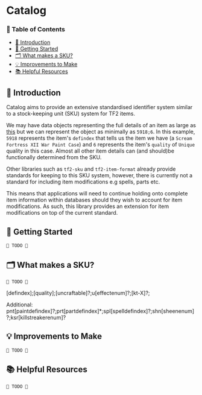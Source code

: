 # Catalog

### 📖 Table of Contents
- [👋 Introduction](#-introduction)
- [🔌 Getting Started](#-getting-started)
- [🗂️ What makes a SKU?](#%EF%B8%8F-what-makes-a-sku)
- [💡 Improvements to Make](#-improvements-to-make)
- [📚 Helpful Resources](#-helpful-resources)

## 👋 Introduction
Catalog aims to provide an extensive standardised identifier system similar to a stock-keeping unit (SKU) system for TF2 items.

We may have data objects representing the full details of an item as large as [this](https://github.com/automatedtf/catalog/blob/b29f7491782576bbf001eac1a4a25adcf9e2d8ef/__tests__/constants/EconItems.ts#L1) but we can represent the object as minimally as `5918;6`. In this example, `5918` represents the item's `defindex` that tells us the item we have (a `Scream Fortress XII War Paint Case`) and `6` represents the item's `quality` of `Unique` quality in this case. Almost all other item details can (and should)be functionally determined from the SKU.

Other libraries such as `tf2-sku` and `tf2-item-format` already provide standards for keeping to this SKU system, however, there is currently not a standard for including item modifications e.g spells, parts etc.

This means that applications will need to continue holding onto complete item information within databases should they wish to account for item modifications. As such, this library provides an extension for item modifications on top of the current standard.

## 🔌 Getting Started
`🚧 TODO 🚧`
## 🗂️ What makes a SKU?
`🚧 TODO 🚧`

[defindex];[quality];[uncraftable]?;u[effectenum]?;[kt-X]?;

Additional: pnt[paintdefindex]?;prt[partdefindex]*;spl[spelldefindex]?;shn[sheenenum]?;ksr[killstreakerenum]?

## 💡 Improvements to Make
`🚧 TODO 🚧`
## 📚 Helpful Resources
`🚧 TODO 🚧`